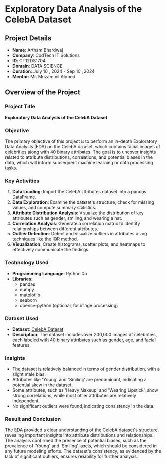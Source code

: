 # Exploratory Data Analysis of the CelebA Dataset

## Project Details

- **Name**: Artham Bhardwaj
- **Company**: CodTech IT Solutions 
- **ID**: CT12DS1704
- **Domain**: DATA SCIENCE
- **Duration**: July 10 , 2024 - Sep 10 , 2024
- **Mentor**: Mr. Muzammil Ahmed

## Overview of the Project

### Project Title
**Exploratory Data Analysis of the CelebA Dataset**

### Objective
The primary objective of this project is to perform an in-depth Exploratory Data Analysis (EDA) on the CelebA dataset, which contains facial images of celebrities along with 40 binary attributes. The goal is to uncover insights related to attribute distributions, correlations, and potential biases in the data, which will inform subsequent machine learning or data processing tasks.

### Key Activities
1. **Data Loading**: Import the CelebA attributes dataset into a pandas DataFrame.
2. **Data Exploration**: Examine the dataset's structure, check for missing values, and compute summary statistics.
3. **Attribute Distribution Analysis**: Visualize the distribution of key attributes such as gender, smiling, and wearing a hat.
4. **Correlation Analysis**: Generate a correlation matrix to identify relationships between different attributes.
5. **Outlier Detection**: Detect and visualize outliers in attributes using techniques like the IQR method.
6. **Visualization**: Create histograms, scatter plots, and heatmaps to effectively communicate the findings.

### Technology Used
- **Programming Language**: Python 3.x
- **Libraries**: 
  - pandas
  - numpy
  - matplotlib
  - seaborn
  - opencv-python (optional, for image processing)

### Dataset Used
- **Dataset**: [CelebA Dataset](https://www.kaggle.com/datasets/jessicali9530/celeba-dataset)
- **Description**: The dataset includes over 200,000 images of celebrities, each labeled with 40 binary attributes such as gender, age, and facial features.

### Insights
- The dataset is relatively balanced in terms of gender distribution, with a slight male bias.
- Attributes like 'Young' and 'Smiling' are predominant, indicating a potential skew in the dataset.
- Some attributes, such as 'Heavy Makeup' and 'Wearing Lipstick', show strong correlations, while most other attributes are relatively independent.
- No significant outliers were found, indicating consistency in the data.

### Result and Conclusion
The EDA provided a clear understanding of the CelebA dataset's structure, revealing important insights into attribute distributions and relationships. The analysis confirmed the presence of potential biases, such as the prevalence of 'Young' and 'Smiling' labels, which should be considered in any future modeling efforts. The dataset's consistency, as evidenced by the lack of significant outliers, ensures reliability for further analysis.

